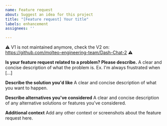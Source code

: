 ```yaml
---
name: Feature request
about: Suggest an idea for this project
title: "[Feature request] Your title"
labels: enhancement
assignees: ''

---
```


⚠️ V1 is not maintained anymore, check the V2 on: https://github.com/molteo-engineering-team/Dash-Chat-2 ⚠️

**Is your feature request related to a problem? Please describe.**
A clear and concise description of what the problem is. Ex. I'm always frustrated when [...]

**Describe the solution you'd like**
A clear and concise description of what you want to happen.

**Describe alternatives you've considered**
A clear and concise description of any alternative solutions or features you've considered.

**Additional context**
Add any other context or screenshots about the feature request here.
